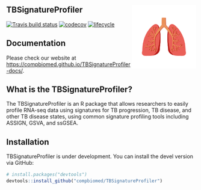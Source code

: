 ## TBSignatureProfiler <img src="https://github.com/compbiomed/TBSignatureProfiler-docs/blob/master/lungs1.png?raw=true" align="right" width="170" />

[![Travis build status](https://travis-ci.org/compbiomed/TBSignatureProfiler.svg?branch=master)](https://travis-ci.org/compbiomed/TBSignatureProfiler)
[![codecov](https://codecov.io/gh/compbiomed/TBSignatureProfiler/branch/master/graph/badge.svg)](https://codecov.io/gh/compbiomed/TBSignatureProfiler)
[![lifecycle](https://img.shields.io/badge/lifecycle-experimental-orange.svg)](https://www.tidyverse.org/lifecycle/#experimental)

## Documentation
Please check our website at https://compbiomed.github.io/TBSignatureProfiler-docs/.

## What is the TBSignatureProfiler?
The TBSignatureProfiler is an R package that allows researchers to easily profile RNA-seq data using signatures for TB progression, TB disease, and other TB disease states, using common signature profiling tools including ASSIGN, GSVA, and ssGSEA.

## Installation

TBSignatureProfiler is under development. You can install the devel version via
GitHub:

``` r
# install.packages("devtools")
devtools::install_github("compbiomed/TBSignatureProfiler")
```
